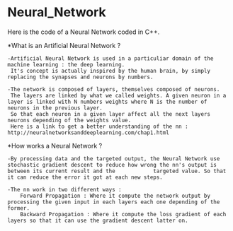 # Neural_Network
Here is the code of a Neural Network coded in C++.


  *What is an Artificial Neural Network ?

    -Artificial Neural Network is used in a particuliar domain of the machine learning : the deep learning.
     It's concept is actually inspired by the human brain, by simply replacing the synapses and neurons by numbers.

    -The network is composed of layers, themselves composed of neurons.
     The layers are linked by what we called weights. A given neuron in a layer is linked with N numbers weights where N is the number of neurons in the previous layer.
     So that each neuron in a given layer affect all the next layers neurons depending of the weights value.
     Here is a link to get a better understanding of the nn : http://neuralnetworksanddeeplearning.com/chap1.html

  *How works a Neural Network ?

    -By processing data and the targeted output, the Neural Network use stochastic gradient descent to reduce how wrong the nn's output is between its current result and the            targeted value. So that it can reduce the error it got at each new steps.

    -The nn work in two different ways :
        Forward Propagation : Where it compute the network output by processing the given input in each layers each one depending of the former.
        Backward Propagation : Where it compute the loss gradient of each layers so that it can use the gradient descent latter on.
